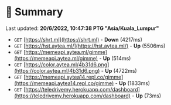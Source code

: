 # 📖 Summary
Last updated: **20/6/2022, 10:47:38 PTG "Asia/Kuala_Lumpur"**

- `GET` [https://shrt.ml](https://shrt.ml) - **Down** (4217ms)
- `GET` [https://hst.aytea.ml/](https://hst.aytea.ml/) - **Up** (5506ms)
- `GET` [https://memeapi.aytea.ml/gimme](https://memeapi.aytea.ml/gimme) - **Up** (514ms)
- `GET` [https://color.aytea.ml/4b31d6.png](https://color.aytea.ml/4b31d6.png) - **Up** (4722ms)
- `GET` [https://memeapi.aytea14.repl.co/gimme](https://memeapi.aytea14.repl.co/gimme) - **Up** (1833ms)
- `GET` [https://teledrivemy.herokuapp.com/dashboard](https://teledrivemy.herokuapp.com/dashboard) - **Up** (73ms)
